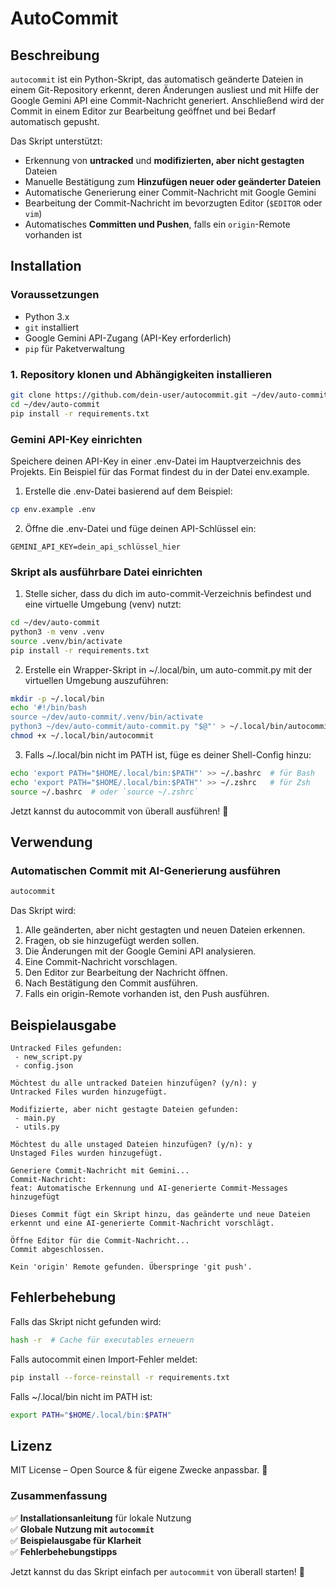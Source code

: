 # AutoCommit

## Beschreibung

`autocommit` ist ein Python-Skript, das automatisch geänderte Dateien in einem Git-Repository erkennt, deren Änderungen ausliest und mit Hilfe der Google Gemini API eine Commit-Nachricht generiert. Anschließend wird der Commit in einem Editor zur Bearbeitung geöffnet und bei Bedarf automatisch gepusht.

Das Skript unterstützt:
- Erkennung von **untracked** und **modifizierten, aber nicht gestagten** Dateien
- Manuelle Bestätigung zum **Hinzufügen neuer oder geänderter Dateien**
- Automatische Generierung einer Commit-Nachricht mit Google Gemini
- Bearbeitung der Commit-Nachricht im bevorzugten Editor (`$EDITOR` oder `vim`)
- Automatisches **Committen und Pushen**, falls ein `origin`-Remote vorhanden ist

## Installation

### Voraussetzungen

- Python 3.x
- `git` installiert
- Google Gemini API-Zugang (API-Key erforderlich)
- `pip` für Paketverwaltung

### 1. **Repository klonen und Abhängigkeiten installieren**

```bash
git clone https://github.com/dein-user/autocommit.git ~/dev/auto-commit
cd ~/dev/auto-commit
pip install -r requirements.txt
```

### Gemini API-Key einrichten

Speichere deinen API-Key in einer .env-Datei im Hauptverzeichnis des Projekts. Ein Beispiel für das Format findest du in der Datei env.example.

1. Erstelle die .env-Datei basierend auf dem Beispiel:

```bash
cp env.example .env
```

2. Öffne die .env-Datei und füge deinen API-Schlüssel ein:

```
GEMINI_API_KEY=dein_api_schlüssel_hier
```

### Skript als ausführbare Datei einrichten

1. Stelle sicher, dass du dich im auto-commit-Verzeichnis befindest und eine virtuelle Umgebung (venv) nutzt:

```bash
cd ~/dev/auto-commit
python3 -m venv .venv
source .venv/bin/activate
pip install -r requirements.txt
```

2. Erstelle ein Wrapper-Skript in ~/.local/bin, um auto-commit.py mit der virtuellen Umgebung auszuführen:

```bash
mkdir -p ~/.local/bin
echo '#!/bin/bash
source ~/dev/auto-commit/.venv/bin/activate
python3 ~/dev/auto-commit/auto-commit.py "$@"' > ~/.local/bin/autocommit
chmod +x ~/.local/bin/autocommit
```

3. Falls ~/.local/bin nicht im PATH ist, füge es deiner Shell-Config hinzu:

```bash
echo 'export PATH="$HOME/.local/bin:$PATH"' >> ~/.bashrc  # für Bash
echo 'export PATH="$HOME/.local/bin:$PATH"' >> ~/.zshrc   # für Zsh
source ~/.bashrc  # oder `source ~/.zshrc`
```

Jetzt kannst du autocommit von überall ausführen! 🚀

## Verwendung

### Automatischen Commit mit AI-Generierung ausführen

```bash
autocommit
```

Das Skript wird:

1. Alle geänderten, aber nicht gestagten und neuen Dateien erkennen.
2. Fragen, ob sie hinzugefügt werden sollen.
3. Die Änderungen mit der Google Gemini API analysieren.
4. Eine Commit-Nachricht vorschlagen.
5. Den Editor zur Bearbeitung der Nachricht öffnen.
6. Nach Bestätigung den Commit ausführen.
7. Falls ein origin-Remote vorhanden ist, den Push ausführen.

## Beispielausgabe

```
Untracked Files gefunden:
 - new_script.py
 - config.json

Möchtest du alle untracked Dateien hinzufügen? (y/n): y
Untracked Files wurden hinzugefügt.

Modifizierte, aber nicht gestagte Dateien gefunden:
 - main.py
 - utils.py

Möchtest du alle unstaged Dateien hinzufügen? (y/n): y
Unstaged Files wurden hinzugefügt.

Generiere Commit-Nachricht mit Gemini...
Commit-Nachricht:
feat: Automatische Erkennung und AI-generierte Commit-Messages hinzugefügt

Dieses Commit fügt ein Skript hinzu, das geänderte und neue Dateien erkennt und eine AI-generierte Commit-Nachricht vorschlägt.

Öffne Editor für die Commit-Nachricht...
Commit abgeschlossen.

Kein 'origin' Remote gefunden. Überspringe 'git push'.
```

## Fehlerbehebung

Falls das Skript nicht gefunden wird:

```bash
hash -r  # Cache für executables erneuern
```

Falls autocommit einen Import-Fehler meldet:

```bash
pip install --force-reinstall -r requirements.txt
```

Falls ~/.local/bin nicht im PATH ist:

```bash
export PATH="$HOME/.local/bin:$PATH"
```

## Lizenz

MIT License – Open Source & für eigene Zwecke anpassbar. 🚀

### **Zusammenfassung**

✅ **Installationsanleitung** für lokale Nutzung  
✅ **Globale Nutzung mit `autocommit`**  
✅ **Beispielausgabe für Klarheit**  
✅ **Fehlerbehebungstipps**  

Jetzt kannst du das Skript einfach per `autocommit` von überall starten! 🚀
